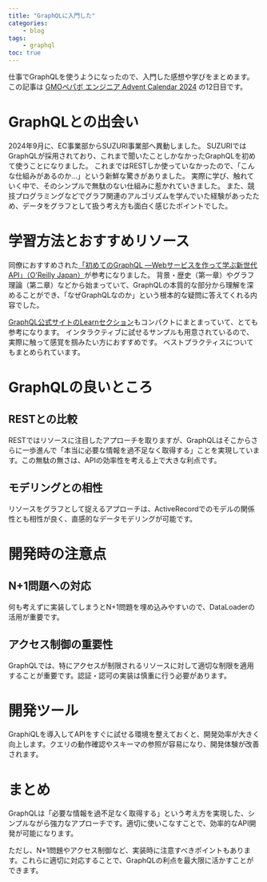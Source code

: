 ```yaml
---
title: "GraphQLに入門した"
categories:
    - blog
tags:
    - graphql
toc: true
---
```


仕事でGraphQLを使うようになったので、入門した感想や学びをまとめます。
この記事は [GMOペパボ エンジニア Advent Calendar 2024](https://adventar.org/calendars/10317) の12日目です。

# GraphQLとの出会い

2024年9月に、EC事業部からSUZURI事業部へ異動しました。
SUZURIではGraphQLが採用されており、これまで聞いたことしかなかったGraphQLを初めて使うことになりました。
これまではRESTしか使っていなかったので、「こんな仕組みがあるのか…」という新鮮な驚きがありました。
実際に学び、触れていく中で、そのシンプルで無駄のない仕組みに惹かれていきました。
また、競技プログラミングなどでグラフ関連のアルゴリズムを学んでいた経験があったため、データをグラフとして扱う考え方も面白く感じたポイントでした。

# 学習方法とおすすめリソース

同僚におすすめされた[「初めてのGraphQL ―Webサービスを作って学ぶ新世代API」（O'Reilly Japan）](https://www.oreilly.co.jp/books/9784873118932/)が参考になりました。
背景・歴史（第一章）やグラフ理論（第二章）などから始まっていて、GraphQLの本質的な部分から理解を深めることができ、「なぜGraphQLなのか」という根本的な疑問に答えてくれる内容でした。

[GraphQL公式サイトのLearnセクション](https://graphql.org/learn/)もコンパクトにまとまっていて、とても参考になります。
インタラクティブに試せるサンプルも用意されているので、実際に触って感覚を掴みたい方におすすめです。
ベストプラクティスについてもまとめられています。

# GraphQLの良いところ

## RESTとの比較

RESTではリソースに注目したアプローチを取りますが、GraphQLはそこからさらに一歩進んで「本当に必要な情報を過不足なく取得する」ことを実現しています。この無駄の無さは、APIの効率性を考える上で大きな利点です。

## モデリングとの相性

リソースをグラフとして捉えるアプローチは、ActiveRecordでのモデルの関係性とも相性が良く、直感的なデータモデリングが可能です。

# 開発時の注意点

## N+1問題への対応

何も考えずに実装してしまうとN+1問題を埋め込みやすいので、DataLoaderの活用が重要です。

## アクセス制御の重要性

GraphQLでは、特にアクセスが制限されるリソースに対して適切な制限を適用することが重要です。認証・認可の実装は慎重に行う必要があります。

# 開発ツール

GraphiQLを導入してAPIをすぐに試せる環境を整えておくと、開発効率が大きく向上します。クエリの動作確認やスキーマの参照が容易になり、開発体験が改善されます。

# まとめ

GraphQLは「必要な情報を過不足なく取得する」という考え方を実現した、シンプルながら強力なアプローチです。適切に使いこなすことで、効率的なAPI開発が可能になります。

ただし、N+1問題やアクセス制御など、実装時に注意すべきポイントもあります。これらに適切に対応することで、GraphQLの利点を最大限に活かすことができます。